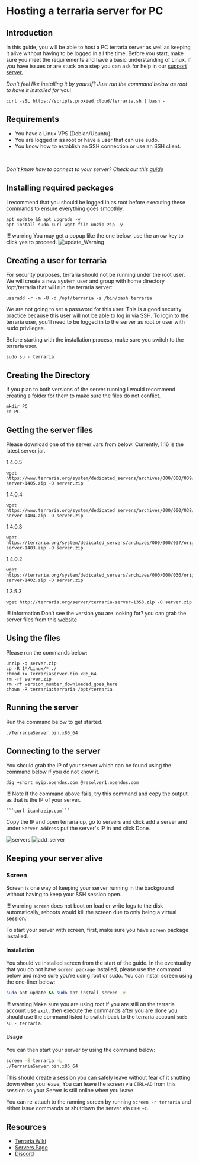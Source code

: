 # Hosting a terraria server for PC
## Introduction
In this guide, you will be able to host a PC terraria server as well as keeping it alive without having to be logged in all the time. Before you start, make sure you meet the requirements and have a basic understanding of Linux, if you have issues or are stuck on a step you can ask for help in our [support server.](https://discord.gg/jcKEyxn)

*Don't feel like installing it by yourslf? Just run the command below as root to have it installed for* you!
```
curl -sSL https://scripts.proxied.cloud/terraria.sh | bash -
```


## Requirements 
* You have a Linux VPS (Debian/Ubuntu).
* You are logged in as root or have a user that can use sudo.
* You know how to establish an SSH connection or use an SSH client.
<br/>

*Don't know how to connect to your server? Check out this [guide](../../basics/first_login.md)*

## Installing required packages
I recommend that you should be logged in as root before executing these commands to ensure everything goes smoothly.

```
apt update && apt upgrade -y 
apt install sudo curl wget file unzip zip -y
```
!!! warning 
    You may get a popup like the one below, use the arrow key to click yes to proceed.
![update_Warning](./assets/update_warning.png)
## Creating a user for terraria
For security purposes, terraria should not be running under the root user. We will create a new system user and group with home directory /opt/terraria that will run the terraria server:

```
useradd -r -m -U -d /opt/terraria -s /bin/bash terraria
```
We are not going to set a password for this user. This is a good security practice because this user will not be able to log in via SSH. To login to the terraria user, you’ll need to be logged in to the server as root or user with sudo privileges.

Before starting with the installation process, make sure you switch to the terraria user.

```
sudo su - terraria
```

## Creating the Directory 
If you plan to both versions of the server running I would recommend creating a folder for them to make sure the files do not conflict.
```
mkdir PC
cd PC
```


## Getting the server files
Please download one of the server Jars from below. Currently, 1.16 is the latest server jar.

1.4.0.5
```
wget https://www.terraria.org/system/dedicated_servers/archives/000/000/039/original/terraria-server-1405.zip -O server.zip
```
1.4.0.4
```
wget https://www.terraria.org/system/dedicated_servers/archives/000/000/038/original/terraria-server-1404.zip -O server.zip
```
1.4.0.3
```
wget https://terraria.org/system/dedicated_servers/archives/000/000/037/original/terraria-server-1403.zip -O server.zip
```
1.4.0.2
```
wget https://terraria.org/system/dedicated_servers/archives/000/000/036/original/terraria-server-1402.zip -O server.zip
```
1.3.5.3
```
wget http://terraria.org/server/terraria-server-1353.zip -O server.zip
```

!!! information
    Don't see the version you are looking for? you can grab the server files from this [website](https://terraria.gamepedia.com/Server#Downloads)

## Using the files
Please run the commands below:
```
unzip -q server.zip
cp -R 1*/Linux/* ./ 
chmod +x TerrariaServer.bin.x86_64 
rm -rf server.zip 
rm -rf version_number_downloaded_goes_here
chown -R terraria:terraria /opt/terraria

```

## Running the server
Run the command below to get started.
```
./TerrariaServer.bin.x86_64 
```
## Connecting to the server
You should grab the IP of your server which can be found using the command below if you do not know it.

```
dig +short myip.opendns.com @resolver1.opendns.com
```
!!! Note
    If the command above fails, try this command and copy the output as that is the IP of your server.

    ```curl icanhazip.com```
 Copy the IP and open terraria up, go to servers and click add a server and under `Server Address` put the server's IP in and click Done.

 ![servers](./assets/multiplayer.png)
 ![add_server](./assets/add_server.png)

## Keeping your server alive
### Screen

Screen is one way of keeping your server running in the background without having to keep your SSH session open.

!!! warning
    `screen` does not boot on load or write logs to the disk automatically, reboots would kill the screen due to only being a virtual session.

To start your server with screen, first, make sure you have `screen` package installed.

#### Installation
You should've installed screen from the start of the guide. In the eventuality that you do not have `screen package` installed, please use the command below and make sure you're using root or sudo. You can install screen using the one-liner below:
```bash
sudo apt update && sudo apt install screen -y
```
!!! warning
    Make sure you are using root if you are still on the terraria account use `exit`, then execute the commands after you are done you should use the command listed to switch back to the terraria account `sudo su - terraria`.
#### Usage
You can then start your server by using the command below:
```bash
screen -S terraria -L 
./TerrariaServer.bin.x86_64 
```
This should create a session you can safely leave without fear of it shutting down when you leave, 
You can leave the screen via `CTRL+AD` from this session so your Server is still online when you leave.

You can re-attach to the running screen by running `screen -r terraria` and either issue commands or shutdown the server via `CTRL+C`.
## Resources
* [Terraria Wiki](https://terraria.gamepedia.com/Terraria_Wiki)<br>
* [Servers Page](https://terraria.gamepedia.com/Server)<br>
* [Discord](https://discord.gg/terraria)<br>